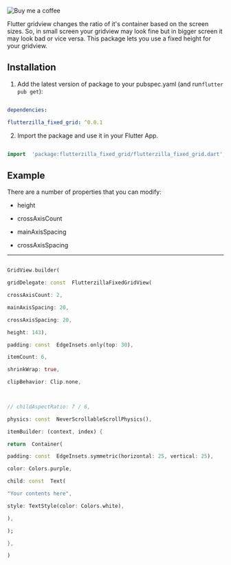   
![Buy me a coffee](https://i.postimg.cc/CLWWVnBF/bmc-button.png)

Flutter gridview changes the ratio of it's container based on the screen sizes. So, in small screen your gridview may look fine but in bigger screen it may look bad or vice versa. This package lets you use a fixed height for your gridview.
 

## Installation

  

1. Add the latest version of package to your pubspec.yaml (and run`flutter pub get`):

```yaml

dependencies:

flutterzilla_fixed_grid: ^0.0.1

```

2. Import the package and use it in your Flutter App.

```dart

import  'package:flutterzilla_fixed_grid/flutterzilla_fixed_grid.dart';

```

  

## Example

There are a number of properties that you can modify:

  

- height

- crossAxisCount

- mainAxisSpacing

- crossAxisSpacing

  

<hr>

  

```dart

GridView.builder(

gridDelegate: const  FlutterzillaFixedGridView(

crossAxisCount: 2,

mainAxisSpacing: 20,

crossAxisSpacing: 20,

height: 143),

padding: const  EdgeInsets.only(top: 30),

itemCount: 6,

shrinkWrap: true,

clipBehavior: Clip.none,

  

// childAspectRatio: 7 / 6,

physics: const  NeverScrollableScrollPhysics(),

itemBuilder: (context, index) {

return  Container(

padding: const  EdgeInsets.symmetric(horizontal: 25, vertical: 25),

color: Colors.purple,

child: const  Text(

"Your contents here",

style: TextStyle(color: Colors.white),

),

);

},

)

```


[<img  src="https://i.postimg.cc/h4QffcQv/1645091374288-1.jpg"  alt="">](https://www.buymeacoffee.com/flutterzilla)